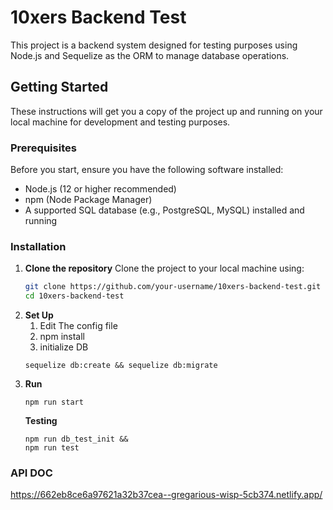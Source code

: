 # 10xers Backend Test

This project is a backend system designed for testing purposes using Node.js and Sequelize as the ORM to manage database operations.

## Getting Started

These instructions will get you a copy of the project up and running on your local machine for development and testing purposes.

### Prerequisites

Before you start, ensure you have the following software installed:

- Node.js (12 or higher recommended)
- npm (Node Package Manager)
- A supported SQL database (e.g., PostgreSQL, MySQL) installed and running

### Installation

1. **Clone the repository**
   Clone the project to your local machine using:
   ```bash
   git clone https://github.com/your-username/10xers-backend-test.git
   cd 10xers-backend-test
   ```
2. **Set Up**
   1. Edit The config file
   2. npm install
   3. initialize DB
   ```
   sequelize db:create && sequelize db:migrate
   ```
3. **Run**
   ```
   npm run start
   ```
   **Testing**
   ```
   npm run db_test_init &&
   npm run test
   ```


### API DOC
https://662eb8ce6a97621a32b37cea--gregarious-wisp-5cb374.netlify.app/
